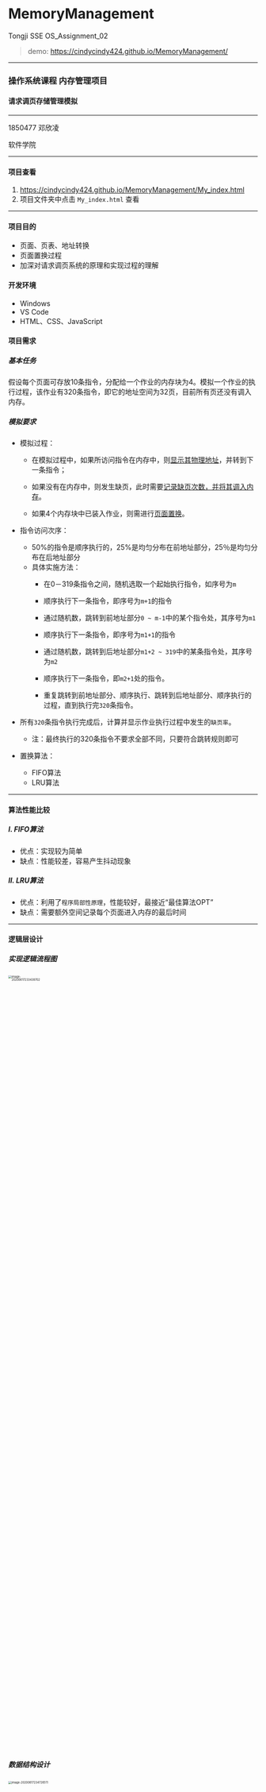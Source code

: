 # MemoryManagement
Tongji SSE OS_Assignment_02

> demo: https://cindycindy424.github.io/MemoryManagement/

***
### 操作系统课程  内存管理项目

#### 请求调页存储管理模拟

***

1850477 邓欣凌

软件学院

***

#### 项目查看

1. https://cindycindy424.github.io/MemoryManagement/My_index.html
2. 项目文件夹中点击 `My_index.html` 查看

***

#### 项目目的

-  页面、页表、地址转换 
-  页面置换过程 
-  加深对请求调页系统的原理和实现过程的理解

#### 开发环境

- Windows  
- VS Code
- HTML、CSS、JavaScript

#### 项目需求

##### 基本任务

假设每个页面可存放10条指令，分配给一个作业的内存块为4。模拟一个作业的执行过程，该作业有320条指令，即它的地址空间为32页，目前所有页还没有调入内存。

##### 模拟要求

+ 模拟过程：

  - 在模拟过程中，如果所访问指令在内存中，则<u>显示其物理地址</u>，并转到下一条指令；

  - 如果没有在内存中，则发生缺页，此时需要<u>记录缺页次数，并将其调入内存</u>。
  - 如果4个内存块中已装入作业，则需进行<u>页面置换</u>。

+ 指令访问次序：

  - 50%的指令是顺序执行的，25%是均匀分布在前地址部分，25％是均匀分布在后地址部分
  - 具体实施方法：
    - 在0－319条指令之间，随机选取一个起始执行指令，如序号为`m`
    - 顺序执行下一条指令，即序号为`m+1`的指令

    - 通过随机数，跳转到前地址部分`0 ~ m-1`中的某个指令处，其序号为`m1`

    - 顺序执行下一条指令，即序号为`m1+1`的指令
    - 通过随机数，跳转到后地址部分`m1+2 ~ 319`中的某条指令处，其序号为`m2`
    - 顺序执行下一条指令，即`m2+1`处的指令。
    - 重复跳转到前地址部分、顺序执行、跳转到后地址部分、顺序执行的过程，直到执行完`320`条指令。

+ 所有`320`条指令执行完成后，计算并显示作业执行过程中发生的`缺页率`。

  - 注：最终执行的320条指令不要求全部不同，只要符合跳转规则即可

+ 置换算法：

  - FIFO算法
  - LRU算法

***

#### 算法性能比较

##### Ⅰ. FIFO算法

- 优点：实现较为简单
- 缺点：性能较差，容易产生抖动现象

##### Ⅱ. LRU算法

- 优点：利用了`程序局部性原理`，性能较好，最接近“最佳算法OPT”
- 缺点：需要额外空间记录每个页面进入内存的最后时间

***

#### 逻辑层设计

##### 实现逻辑流程图

<img src="https://github.com/CindyCindy424/MemoryManagement/blob/master/img/image-20200617233438702.png" width="40%" height="40%" alt="image-20200617233438702" style="zoom: 40%;" />




##### 数据结构设计

<img src="https://github.com/CindyCindy424/MemoryManagement/blob/master/img/image-20200617234726511.png" width="40%" height="40%" alt="image-20200617234726511" style="zoom:40%;" />

##### 内存管理模拟

- 用memory[]数组模拟系统分配给该程序的4个内存块
- 用随机数确定第一条起始指令
- 用数字编号简单模拟指令内容
- 本项目不涉及指令页面调入内存后的修改或访问操作

##### 调入调出策略

- 为了更突出对置换算法性能的比较，本项目采取了较为简单的调入调出策略
- 调入策略：“请求调页”，即只调入发生缺页时所需的页面
- 调出策略：“请求调出”，即只调出被置换的页面

##### 算法实现

###### Ⅰ. FIFO算法

- 算法含义：先进先出置换算法(FIFO)，每次选择淘汰的页面是最早进入内存的页面
- 算法实现：将用一个指针`pointer`记录当前内存块中最早进入内存的页面

###### Ⅱ. LRU算法

- 算法含义：最近最久未使用算法(LRU,Least Recently Used)，每次淘汰最近最久未使用的页面
- 算法实现：页表中设置`Access`项，记录该页面上次被访问的时间，发生页面置换时找到访问时间最早的页面进行替换

##### 主要函数列表

|      | 函数名             | 功能                                                         |
| ---- | ------------------ | ------------------------------------------------------------ |
| 1    | init( )            | 初始化                                                       |
| 2    | IsInside( )        | 判断指令是否已经在内存中，若不在返回其所在的页号，否则返回-1 |
| 3    | FIFO( )            | 实现FIFO算法                                                 |
| 4    | LRU( )             | 实现LRU算法                                                  |
| 5    | Pos( )             | LRU算法中，比较当前                                          |
| 6    | chooseAlgorithm( ) | 根据用户在页面点击的元素选择置换算法                         |
| 7    | start( )           | 鼠标点击后 开始执行算法                                      |

***

#### UI界面设计

##### 总界面

![image-20200617230712878](https://github.com/CindyCindy424/MemoryManagement/blob/master/img/image-20200617230712878.png)



##### 选择算法

<img src="https://github.com/CindyCindy424/MemoryManagement/blob/master/img/image-20200617230736603.png" width="33%" height="33%" alt="image-20200617230736603" style="zoom: 33%;" />



##### 模拟结果

<img src="https://github.com/CindyCindy424/MemoryManagement/blob/master/img/image-20200617230908633.png" width="33%" height="33%" alt="image-20200617230908633" style="zoom:33%;" />

##### 细节信息展示

- 将运行信息展示在表格中，用Frame01~04四个列表示每次指令执行时，该内存块是否有页面调入、具体是第几个页面，最后一栏显示执行该条指令时是否发生缺页。如果发生缺页，则展示该页面被置换进入第几个内存块。

![image-20200617230943445](https://github.com/CindyCindy424/MemoryManagement/blob/master/img/image-20200617230943445.png)

***

#### 总结

- 项目进行过程中，加深了我对于置换算法的理解和认识。例如在进行LRU算法实现时，最初我打算开辟一个长度为4（总内存块数目）的数组记录每个内存块的最近访问时间，后面突然意识到LRU算法应当记录的是每个页面被访问的时间，而非每个内存块被访问的时间。
- 尝试用 html+css+JavaScript 实现项目需求，是我的第一次尝试，感觉非常有成就感。但是页面设计方面还有很多的不足，需要继续加油
